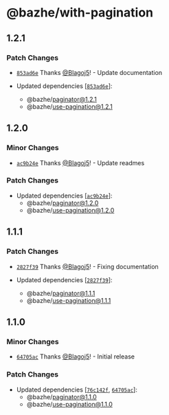 # @bazhe/with-pagination

## 1.2.1

### Patch Changes

- [`853ad6e`](https://github.com/Blagoj5/pagination/commit/853ad6e65bd14f39439be21a5ad653bb12e26b51) Thanks [@Blagoj5](https://github.com/Blagoj5)! - Update documentation

- Updated dependencies [[`853ad6e`](https://github.com/Blagoj5/pagination/commit/853ad6e65bd14f39439be21a5ad653bb12e26b51)]:
  - @bazhe/paginator@1.2.1
  - @bazhe/use-pagination@1.2.1

## 1.2.0

### Minor Changes

- [`ac9b24e`](https://github.com/Blagoj5/pagination/commit/ac9b24ecea946ede610ca9ef5b54aa05cd00bc0e) Thanks [@Blagoj5](https://github.com/Blagoj5)! - Update readmes

### Patch Changes

- Updated dependencies [[`ac9b24e`](https://github.com/Blagoj5/pagination/commit/ac9b24ecea946ede610ca9ef5b54aa05cd00bc0e)]:
  - @bazhe/paginator@1.2.0
  - @bazhe/use-pagination@1.2.0

## 1.1.1

### Patch Changes

- [`2827f39`](https://github.com/Blagoj5/pagination/commit/2827f3910aec631f344a43a783311b385b26b7dc) Thanks [@Blagoj5](https://github.com/Blagoj5)! - Fixing documentation

- Updated dependencies [[`2827f39`](https://github.com/Blagoj5/pagination/commit/2827f3910aec631f344a43a783311b385b26b7dc)]:
  - @bazhe/paginator@1.1.1
  - @bazhe/use-pagination@1.1.1

## 1.1.0

### Minor Changes

- [`64705ac`](https://github.com/Blagoj5/pagination/commit/64705ac1c9cf1628563a2a16306693984bc95489) Thanks [@Blagoj5](https://github.com/Blagoj5)! - Initial release

### Patch Changes

- Updated dependencies [[`76c142f`](https://github.com/Blagoj5/pagination/commit/76c142f4cd3b0e1a6edafabf860df430a8a6dc3d), [`64705ac`](https://github.com/Blagoj5/pagination/commit/64705ac1c9cf1628563a2a16306693984bc95489)]:
  - @bazhe/paginator@1.1.0
  - @bazhe/use-pagination@1.1.0
